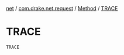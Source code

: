 [net](../../index.md) / [com.drake.net.request](../index.md) / [Method](index.md) / [TRACE](./-t-r-a-c-e.md)

# TRACE

`TRACE`